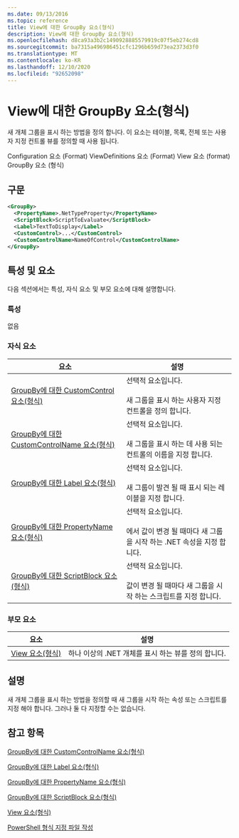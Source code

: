```yaml
---
ms.date: 09/13/2016
ms.topic: reference
title: View에 대한 GroupBy 요소(형식)
description: View에 대한 GroupBy 요소(형식)
ms.openlocfilehash: d8ca93a3b2c1490928885579919c07f5eb274cd8
ms.sourcegitcommit: ba7315a496986451cfc1296b659d73ea2373d3f0
ms.translationtype: MT
ms.contentlocale: ko-KR
ms.lasthandoff: 12/10/2020
ms.locfileid: "92652098"
---
```

# <a name="groupby-element-for-view-format"></a>View에 대한 GroupBy 요소(형식)

새 개체 그룹을 표시 하는 방법을 정의 합니다. 이 요소는 테이블, 목록, 전체 또는 사용자 지정 컨트롤 뷰를 정의할 때 사용 됩니다.

Configuration 요소 (Format) ViewDefinitions 요소 (Format) View 요소 (format) GroupBy 요소 (형식)

## <a name="syntax"></a>구문

```xml
<GroupBy>
  <PropertyName>.NetTypeProperty</PropertyName>
  <ScriptBlock>ScriptToEvaluate</ScriptBlock>
  <Label>TextToDisplay</Label>
  <CustomControl>...</CustomControl>
  <CustomControlName>NameOfControl</CustomControlName>
</GroupBy>
```

## <a name="attributes-and-elements"></a>특성 및 요소

다음 섹션에서는 특성, 자식 요소 및 부모 요소에 대해 설명합니다.

### <a name="attributes"></a>특성

없음

### <a name="child-elements"></a>자식 요소

|요소|설명|
|-------------|-----------------|
|[GroupBy에 대한 CustomControl 요소(형식)](./customcontrol-element-for-groupby-format.md)|선택적 요소입니다.<br /><br /> 새 그룹을 표시 하는 사용자 지정 컨트롤을 정의 합니다.|
|[GroupBy에 대한 CustomControlName 요소(형식)](./customcontrolname-element-for-groupby-format.md)|선택적 요소입니다.<br /><br /> 새 그룹을 표시 하는 데 사용 되는 컨트롤의 이름을 지정 합니다.|
|[GroupBy에 대한 Label 요소(형식)](./label-element-for-groupby-format.md)|선택적 요소입니다.<br /><br /> 새 그룹이 발견 될 때 표시 되는 레이블을 지정 합니다.|
|[GroupBy에 대한 PropertyName 요소(형식)](./propertyname-element-for-groupby-format.md)|선택적 요소입니다.<br /><br /> 에서 값이 변경 될 때마다 새 그룹을 시작 하는 .NET 속성을 지정 합니다.|
|[GroupBy에 대한 ScriptBlock 요소(형식)](./scriptblock-element-for-groupby-format.md)|선택적 요소입니다.<br /><br /> 값이 변경 될 때마다 새 그룹을 시작 하는 스크립트를 지정 합니다.|

### <a name="parent-elements"></a>부모 요소

|요소|설명|
|-------------|-----------------|
|[View 요소(형식)](./view-element-format.md)|하나 이상의 .NET 개체를 표시 하는 뷰를 정의 합니다.|

## <a name="remarks"></a>설명

새 개체 그룹을 표시 하는 방법을 정의할 때 새 그룹을 시작 하는 속성 또는 스크립트를 지정 해야 합니다. 그러나 둘 다 지정할 수는 없습니다.

## <a name="see-also"></a>참고 항목

[GroupBy에 대한 CustomControlName 요소(형식)](./customcontrolname-element-for-groupby-format.md)

[GroupBy에 대한 Label 요소(형식)](./label-element-for-groupby-format.md)

[GroupBy에 대한 PropertyName 요소(형식)](./propertyname-element-for-groupby-format.md)

[GroupBy에 대한 ScriptBlock 요소(형식)](./scriptblock-element-for-groupby-format.md)

[View 요소(형식)](./view-element-format.md)

[PowerShell 형식 지정 파일 작성](./writing-a-powershell-formatting-file.md)
